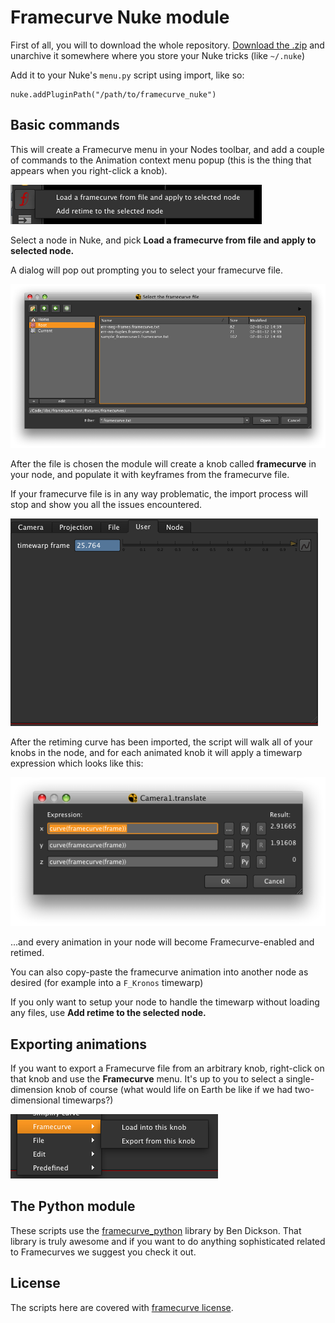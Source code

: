 # Framecurve Nuke module

First of all, you will to download the whole repository. [Download the .zip](https://github.com/guerilla-di/framecurve_nuke/zipball/master)
and unarchive it somewhere where you store your Nuke tricks (like `~/.nuke`)

Add it to your Nuke's `menu.py` script using import, like so:

	nuke.addPluginPath("/path/to/framecurve_nuke")

## Basic commands

This will create a Framecurve menu in your Nodes toolbar, and add a couple of commands to the Animation context menu popup
(this is the thing that appears when you right-click a knob).

![Framecurve toolbar](images/nuke_fc_toolbar.png)

Select a node in Nuke, and pick **Load a framecurve from file and apply to selected node.**

A dialog will pop out prompting you to select your framecurve file.

![Framecurve file selector](images/nuke_fc_selectfile.png)

After the file is chosen the module will create a knob called **framecurve** in your node, and populate it with
keyframes from the framecurve file.

If your framecurve file is in any way problematic, the import process will stop and show you all the issues encountered.

![Framecurve knob with animation](images/nuke_fc_knob.png)

After the retiming curve has been imported, the script will walk all of your knobs in the node,
and for each animated knob it will apply a timewarp expression which looks like this:

![Retiming expression](images/nuke_fc_expressions.png)

...and every animation in your node will become Framecurve-enabled and retimed. 

You can also copy-paste the framecurve animation into another node as desired (for example into a `F_Kronos` timewarp)

If you only want to setup your node to handle the timewarp without loading any files, use **Add retime to the selected node.**

## Exporting animations

If you want to export a Framecurve file from an arbitrary knob, right-click on that knob and use the **Framecurve** menu.
It's up to you to select a single-dimension knob of course (what would life on Earth be like if we had two-dimensional timewarps?)

![Knob menu](images/nuke_fc_anim_menu.png)

## The Python module

These scripts use the [framecurve_python](http://github.com/guerilla-di/framecurve_python) library by Ben Dickson.
That library is truly awesome and if you want to do anything sophisticated related to Framecurves we suggest you check it out.

## License

The scripts here are covered with [framecurve license](http://framecurve.org/scripts/#license).